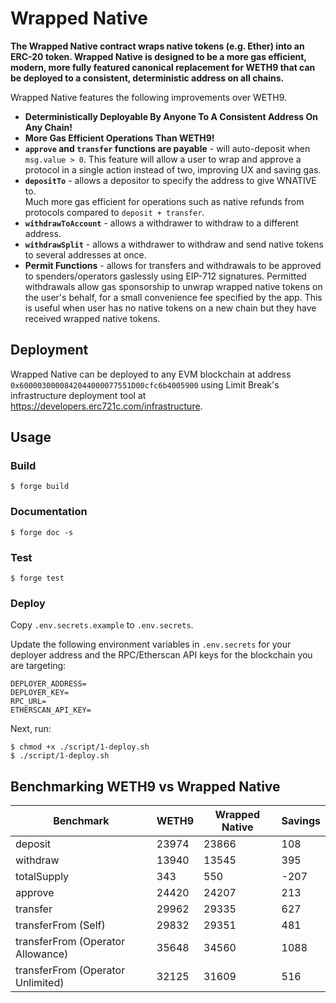 # Wrapped Native

**The Wrapped Native contract wraps native tokens (e.g. Ether) into an ERC-20 token.  Wrapped Native is designed to be a more gas efficient, modern, more fully featured canonical replacement for WETH9 that can be deployed to a consistent, deterministic address on all chains.**

Wrapped Native features the following improvements over WETH9.

 - **Deterministically Deployable By Anyone To A Consistent Address On Any Chain!**
 - **More Gas Efficient Operations Than WETH9!**
 - **`approve` and `transfer` functions are payable** - will auto-deposit when `msg.value > 0`.  This feature will allow a user to wrap and approve a protocol in a single action instead of two, improving UX and saving gas.
 - **`depositTo`** - allows a depositor to specify the address to give WNATIVE to.  
   Much more gas efficient for operations such as native refunds from protocols compared to `deposit + transfer`.
 - **`withdrawToAccount`** - allows a withdrawer to withdraw to a different address.
 - **`withdrawSplit`** - allows a withdrawer to withdraw and send native tokens to several addresses at once.
 - **Permit Functions** - allows for transfers and withdrawals to be approved to spenders/operators gaslessly using EIP-712 signatures. Permitted withdrawals allow gas sponsorship to unwrap wrapped native tokens on the user's behalf, for a small convenience fee specified by the app. This is useful when user has no native tokens on a new chain but they have received wrapped native tokens.

## Deployment

Wrapped Native can be deployed to any EVM blockchain at address `0x6000030000842044000077551D00cfc6b4005900` using Limit Break's infrastructure deployment tool at https://developers.erc721c.com/infrastructure.

## Usage

### Build

```shell
$ forge build
```

### Documentation
```shell
$ forge doc -s
```

### Test

```shell
$ forge test
```

### Deploy

Copy `.env.secrets.example` to `.env.secrets`.

Update the following environment variables in `.env.secrets` for your deployer address and the RPC/Etherscan API keys for the blockchain you are targeting:

```env
DEPLOYER_ADDRESS=
DEPLOYER_KEY=
RPC_URL=
ETHERSCAN_API_KEY=
```

Next, run:

```shell
$ chmod +x ./script/1-deploy.sh
$ ./script/1-deploy.sh
```

## Benchmarking WETH9 vs Wrapped Native

| Benchmark                         | WETH9  | Wrapped Native | Savings |
|-----------------------------------|--------|----------------|---------|
| deposit                           | 23974  | 23866          | 108     |
| withdraw                          | 13940  | 13545          | 395     |
| totalSupply                       | 343    | 550            | -207    |
| approve                           | 24420  | 24207          | 213     |
| transfer                          | 29962  | 29335          | 627     |
| transferFrom (Self)               | 29832  | 29351          | 481     |
| transferFrom (Operator Allowance) | 35648  | 34560          | 1088    |
| transferFrom (Operator Unlimited) | 32125  | 31609          | 516     |
